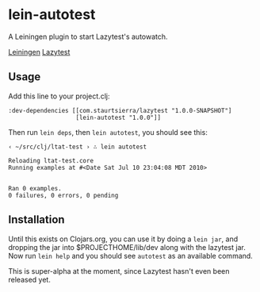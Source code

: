 # lein-autotest

A Leiningen plugin to start Lazytest's autowatch.

[Leiningen](http://github.com/technomancy/leiningen/)
[Lazytest](http://github.com/stuartsierra/lazytest)

## Usage

Add this line to your project.clj:

    :dev-dependencies [[com.staurtsierra/lazytest "1.0.0-SNAPSHOT"]
                       [lein-autotest "1.0.0"]]

Then run `lein deps`, then `lein autotest`, you should see this:

    ‹ ~/src/clj/ltat-test › ∴ lein autotest
    
    Reloading ltat-test.core
    Running examples at #<Date Sat Jul 10 23:04:08 MDT 2010>
    
    
    Ran 0 examples.
    0 failures, 0 errors, 0 pending

## Installation

Until this exists on Clojars.org, you can use it by doing a `lein jar`, and
dropping the jar into $PROJECTHOME/lib/dev along with the lazytest jar. Now run
`lein help` and you should see `autotest` as an available command.

This is super-alpha at the moment, since Lazytest hasn't even been released yet.

